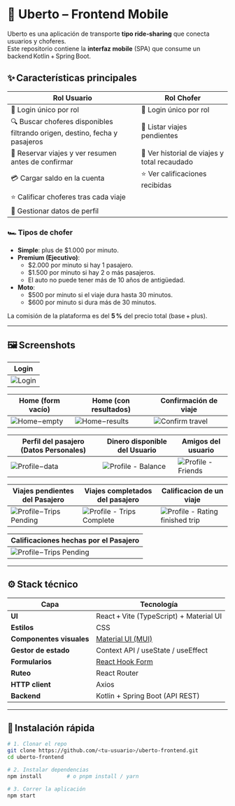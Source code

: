 # 🚗 Uberto – Frontend Mobile

Uberto es una aplicación de transporte **tipo ride‑sharing** que conecta usuarios y choferes.  
Este repositorio contiene la **interfaz mobile** (SPA) que consume un backend Kotlin + Spring Boot.

## ✨ Características principales
| Rol Usuario | Rol Chofer |
|-------------|------------|
| 🔐 Login único por rol | 🔐 Login único por rol |
| 🔍 Buscar choferes disponibles filtrando origen, destino, fecha y pasajeros | 📑 Listar viajes pendientes |
| 🚕 Reservar viajes y ver resumen antes de confirmar | 💼 Ver historial de viajes y total recaudado |
| 💳 Cargar saldo en la cuenta | ⭐ Ver calificaciones recibidas |
| ⭐ Calificar choferes tras cada viaje | |
| 👤 Gestionar datos de perfil | |

### 🏎️ Tipos de chofer

- **Simple**: plus de $1.000 por minuto.
- **Premium (Ejecutivo)**:
  - $2.000 por minuto si hay 1 pasajero.
  - $1.500 por minuto si hay 2 o más pasajeros.
  - El auto no puede tener más de 10 años de antigüedad.
- **Moto**:
  - $500 por minuto si el viaje dura hasta 30 minutos.
  - $600 por minuto si dura más de 30 minutos.

La comisión de la plataforma es del **5 %** del precio total (base + plus).

---

## 🖼️ Screenshots

| Login | 
|-------|
| ![Login](docs/img/login.jpeg) |

| Home (form vacío) | Home (con resultados)   | Confirmación de viaje |
|-----------------------|-----------------------|-----------------------|
| ![Home – empty](docs/img/home-passenger.jpeg) |![Home – results](docs/img/home-search-driver.jpeg) | ![Confirm travel](docs/img/confirm-trip.jpeg)  |

| Perfil del pasajero (Datos Personales) | Dinero disponible del Usuario | Amigos del usuario | 
|-----------------------|-----------------------|-----------------------|
| ![Profile – data](docs/img/profile-data.jpeg) | ![Profile - Balance](docs/img/profile-balance.jpeg) | ![Profile - Friends](docs/img/profile-search-friends.jpeg)

| Viajes pendientes del Pasajero | Viajes completados del pasajero | Calificacion de un viaje | 
|-----------------------|-----------------------|-----------------------|
| ![Profile – Trips Pending](docs/img/profile-pending-trips.jpeg) | ![Profile - Trips Complete](docs/img/profile-complete-trips.jpeg) | ![Profile - Rating finished trip](docs/img/profile-trips-rating.jpeg)

| Calificaciones hechas por el Pasajero |  
|-----------------------|
| ![Profile – Trips Pending](docs/img/profile-ratings.jpeg) | 


---

## ⚙️ Stack técnico
| Capa | Tecnología |
|------|------------|
| **UI** | React + Vite (TypeScript) + Material UI |
| **Estilos** | CSS |
| **Componentes visuales** | [Material UI (MUI)](https://mui.com/) |
| **Gestor de estado** | Context API / useState / useEffect |
| **Formularios** | [React Hook Form](https://react-hook-form.com/) |
| **Ruteo** | React Router |
| **HTTP client** | Axios |
| **Backend** | Kotlin + Spring Boot (API REST) |

---

## 🚀 Instalación rápida

```bash
# 1. Clonar el repo
git clone https://github.com/<tu-usuario>/uberto-frontend.git
cd uberto-frontend

# 2. Instalar dependencias
npm install        # o pnpm install / yarn

# 3. Correr la aplicación
npm start
